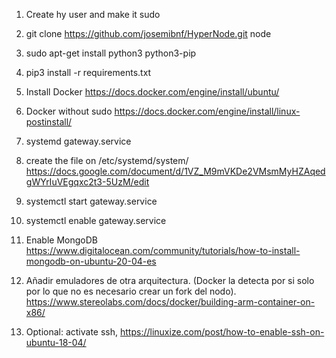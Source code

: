 1. Create hy user and make it sudo

2. git clone https://github.com/josemibnf/HyperNode.git node

3. sudo apt-get install python3 python3-pip

4. pip3 install -r requirements.txt

5. Install Docker https://docs.docker.com/engine/install/ubuntu/

6. Docker without sudo https://docs.docker.com/engine/install/linux-postinstall/

7. systemd gateway.service

8. create the file on /etc/systemd/system/
https://docs.google.com/document/d/1VZ_M9mVKDe2VMsmMyHZAqedgWYrIuVEgqxc2t3-5UzM/edit

9. systemctl start gateway.service

10. systemctl enable gateway.service

11. Enable MongoDB https://www.digitalocean.com/community/tutorials/how-to-install-mongodb-on-ubuntu-20-04-es

12. Añadir emuladores de otra arquitectura. (Docker la detecta por si solo por lo que no es necesario crear un fork del nodo).
https://www.stereolabs.com/docs/docker/building-arm-container-on-x86/

13. Optional: activate ssh, https://linuxize.com/post/how-to-enable-ssh-on-ubuntu-18-04/
